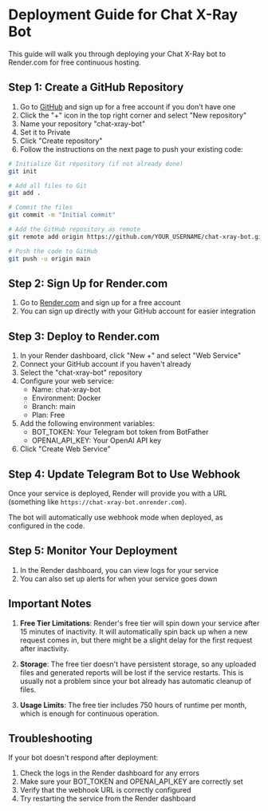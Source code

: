 # Deployment Guide for Chat X-Ray Bot

This guide will walk you through deploying your Chat X-Ray bot to Render.com for free continuous hosting.

## Step 1: Create a GitHub Repository

1. Go to [GitHub](https://github.com) and sign up for a free account if you don't have one
2. Click the "+" icon in the top right corner and select "New repository"
3. Name your repository "chat-xray-bot"
4. Set it to Private
5. Click "Create repository"
6. Follow the instructions on the next page to push your existing code:

```bash
# Initialize Git repository (if not already done)
git init

# Add all files to Git
git add .

# Commit the files
git commit -m "Initial commit"

# Add the GitHub repository as remote
git remote add origin https://github.com/YOUR_USERNAME/chat-xray-bot.git

# Push the code to GitHub
git push -u origin main
```

## Step 2: Sign Up for Render.com

1. Go to [Render.com](https://render.com) and sign up for a free account
2. You can sign up directly with your GitHub account for easier integration

## Step 3: Deploy to Render.com

1. In your Render dashboard, click "New +" and select "Web Service"
2. Connect your GitHub account if you haven't already
3. Select the "chat-xray-bot" repository
4. Configure your web service:
   - Name: chat-xray-bot
   - Environment: Docker
   - Branch: main
   - Plan: Free
5. Add the following environment variables:
   - BOT_TOKEN: Your Telegram bot token from BotFather
   - OPENAI_API_KEY: Your OpenAI API key
6. Click "Create Web Service"

## Step 4: Update Telegram Bot to Use Webhook

Once your service is deployed, Render will provide you with a URL (something like `https://chat-xray-bot.onrender.com`).

The bot will automatically use webhook mode when deployed, as configured in the code.

## Step 5: Monitor Your Deployment

1. In the Render dashboard, you can view logs for your service
2. You can also set up alerts for when your service goes down

## Important Notes

1. **Free Tier Limitations**: Render's free tier will spin down your service after 15 minutes of inactivity. It will automatically spin back up when a new request comes in, but there might be a slight delay for the first request after inactivity.

2. **Storage**: The free tier doesn't have persistent storage, so any uploaded files and generated reports will be lost if the service restarts. This is usually not a problem since your bot already has automatic cleanup of files.

3. **Usage Limits**: The free tier includes 750 hours of runtime per month, which is enough for continuous operation.

## Troubleshooting

If your bot doesn't respond after deployment:

1. Check the logs in the Render dashboard for any errors
2. Make sure your BOT_TOKEN and OPENAI_API_KEY are correctly set
3. Verify that the webhook URL is correctly configured
4. Try restarting the service from the Render dashboard 